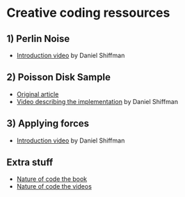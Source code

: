 # Creative coding ressources

## 1) Perlin Noise
- [Introduction video](https://www.youtube.com/watch?v=8ZEMLCnn8v0) by Daniel Shiffman

## 2) Poisson Disk Sample
- [Original article](https://www.cs.ubc.ca/~rbridson/docs/bridson-siggraph07-poissondisk.pdf)
- [Video describing the implementation](https://www.youtube.com/watch?v=flQgnCUxHlw) by Daniel Shiffman

## 3) Applying forces
- [Introduction video](https://www.youtube.com/watch?v=II1A3bBo6gM&list=PLRqwX-V7Uu6aFlwukCmDf0-1-uSR7mklK&index=13) by Daniel Shiffman

## Extra stuff
- [Nature of code the book](https://natureofcode.com/)
- [Nature of code the videos](https://www.youtube.com/watch?v=6vX8wT1G798&list=PLRqwX-V7Uu6aFlwukCmDf0-1-uSR7mklK)

